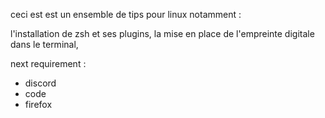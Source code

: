 ceci est est un ensemble de tips pour linux notamment :

l'installation de zsh et ses plugins,
la mise en place de l'empreinte digitale dans le terminal,

next requirement :
- discord
- code
- firefox

